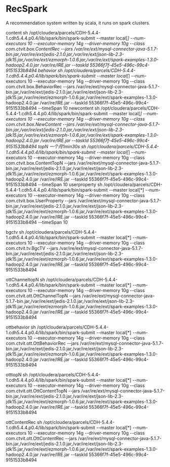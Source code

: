 # RecSpark
A recommendation system written by scala, it  runs on spark clusters.

content
sh /opt/cloudera/parcels/CDH-5.4.4-1.cdh5.4.4.p0.4/lib/spark/bin/spark-submit --master local[*] --num-executors 10 --executor-memory 14g --driver-memory 10g --class com.ctvit.box.ContentRec --jars /var/ire/ext/mysql-connector-java-5.1.7-bin.jar,/var/ire/ext/jedis-2.1.0.jar,/var/ire/ext/json-lib-2.3-jdk15.jar,/var/ire/ext/ezmorph-1.0.6.jar,/var/ire/ext/spark-examples-1.3.0-hadoop2.4.0.jar /var/ire/IRE.jar --taskId 55366f7f-45e5-496c-99c4-9151533b8494
behavior
sh /opt/cloudera/parcels/CDH-5.4.4-1.cdh5.4.4.p0.4/lib/spark/bin/spark-submit --master local[*] --num-executors 10 --executor-memory 14g --driver-memory 10g --class com.ctvit.box.BehaviorRec --jars /var/ire/ext/mysql-connector-java-5.1.7-bin.jar,/var/ire/ext/jedis-2.1.0.jar,/var/ire/ext/json-lib-2.3-jdk15.jar,/var/ire/ext/ezmorph-1.0.6.jar,/var/ire/ext/spark-examples-1.3.0-hadoop2.4.0.jar /var/ire/IRE.jar --taskId 55366f7f-45e5-496c-99c4-9151533b8494 --timeSpan 10
newcontent
sh /opt/cloudera/parcels/CDH-5.4.4-1.cdh5.4.4.p0.4/lib/spark/bin/spark-submit --master local[*] --num-executors 10 --executor-memory 14g --driver-memory 10g --class com.ctvit.box.NewContent --jars /var/ire/ext/mysql-connector-java-5.1.7-bin.jar,/var/ire/ext/jedis-2.1.0.jar,/var/ire/ext/json-lib-2.3-jdk15.jar,/var/ire/ext/ezmorph-1.0.6.jar,/var/ire/ext/spark-examples-1.3.0-hadoop2.4.0.jar /var/ire/IRE.jar --taskId 55366f7f-45e5-496c-99c4-9151533b8494
topN
一个月1min30s
sh /opt/cloudera/parcels/CDH-5.4.4-1.cdh5.4.4.p0.4/lib/spark/bin/spark-submit --master local[*] --num-executors 10 --executor-memory 14g --driver-memory 10g --class com.ctvit.box.ContentTopN --jars /var/ire/ext/mysql-connector-java-5.1.7-bin.jar,/var/ire/ext/jedis-2.1.0.jar,/var/ire/ext/json-lib-2.3-jdk15.jar,/var/ire/ext/ezmorph-1.0.6.jar,/var/ire/ext/spark-examples-1.3.0-hadoop2.4.0.jar /var/ire/IRE.jar --taskId 55366f7f-45e5-496c-99c4-9151533b8494 --timeSpan 10
userproperty
sh /opt/cloudera/parcels/CDH-5.4.4-1.cdh5.4.4.p0.4/lib/spark/bin/spark-submit --master local[*] --num-executors 10 --executor-memory 14g --driver-memory 10g --class com.ctvit.box.UserProperty --jars /var/ire/ext/mysql-connector-java-5.1.7-bin.jar,/var/ire/ext/jedis-2.1.0.jar,/var/ire/ext/json-lib-2.3-jdk15.jar,/var/ire/ext/ezmorph-1.0.6.jar,/var/ire/ext/spark-examples-1.3.0-hadoop2.4.0.jar /var/ire/IRE.jar --taskId 55366f7f-45e5-496c-99c4-9151533b8494 --timeSpan 10

bgctv
sh /opt/cloudera/parcels/CDH-5.4.4-1.cdh5.4.4.p0.4/lib/spark/bin/spark-submit --master local[*] --num-executors 10 --executor-memory 14g --driver-memory 10g --class com.ctvit.tv.BgcTV --jars /var/ire/ext/mysql-connector-java-5.1.7-bin.jar,/var/ire/ext/jedis-2.1.0.jar,/var/ire/ext/json-lib-2.3-jdk15.jar,/var/ire/ext/ezmorph-1.0.6.jar,/var/ire/ext/spark-examples-1.3.0-hadoop2.4.0.jar /var/ire/IRE.jar --taskId 55366f7f-45e5-496c-99c4-9151533b8494

ottChanneltopN
sh /opt/cloudera/parcels/CDH-5.4.4-1.cdh5.4.4.p0.4/lib/spark/bin/spark-submit --master local[*] --num-executors 10 --executor-memory 14g --driver-memory 10g --class com.ctvit.ott.OttChannelTopN --jars /var/ire/ext/mysql-connector-java-5.1.7-bin.jar,/var/ire/ext/jedis-2.1.0.jar,/var/ire/ext/json-lib-2.3-jdk15.jar,/var/ire/ext/ezmorph-1.0.6.jar,/var/ire/ext/spark-examples-1.3.0-hadoop2.4.0.jar /var/ire/IRE.jar --taskId 55366f7f-45e5-496c-99c4-9151533b8494

ottbehavior
sh /opt/cloudera/parcels/CDH-5.4.4-1.cdh5.4.4.p0.4/lib/spark/bin/spark-submit --master local[*] --num-executors 10 --executor-memory 14g --driver-memory 10g --class com.ctvit.ott.OttBehaviorRec --jars /var/ire/ext/mysql-connector-java-5.1.7-bin.jar,/var/ire/ext/jedis-2.1.0.jar,/var/ire/ext/json-lib-2.3-jdk15.jar,/var/ire/ext/ezmorph-1.0.6.jar,/var/ire/ext/spark-examples-1.3.0-hadoop2.4.0.jar /var/ire/IRE.jar --taskId 55366f7f-45e5-496c-99c4-9151533b8494

otttopN
sh /opt/cloudera/parcels/CDH-5.4.4-1.cdh5.4.4.p0.4/lib/spark/bin/spark-submit --master local[*] --num-executors 10 --executor-memory 14g --driver-memory 10g --class com.ctvit.ott.OttContentTopN --jars /var/ire/ext/mysql-connector-java-5.1.7-bin.jar,/var/ire/ext/jedis-2.1.0.jar,/var/ire/ext/json-lib-2.3-jdk15.jar,/var/ire/ext/ezmorph-1.0.6.jar,/var/ire/ext/spark-examples-1.3.0-hadoop2.4.0.jar /var/ire/IRE.jar --taskId 55366f7f-45e5-496c-99c4-9151533b8494

ottContentRec
sh /opt/cloudera/parcels/CDH-5.4.4-1.cdh5.4.4.p0.4/lib/spark/bin/spark-submit --master local[*] --num-executors 10 --executor-memory 14g --driver-memory 10g --class com.ctvit.ott.OttContentRec --jars /var/ire/ext/mysql-connector-java-5.1.7-bin.jar,/var/ire/ext/jedis-2.1.0.jar,/var/ire/ext/json-lib-2.3-jdk15.jar,/var/ire/ext/ezmorph-1.0.6.jar,/var/ire/ext/spark-examples-1.3.0-hadoop2.4.0.jar /var/ire/IRE.jar --taskId 55366f7f-45e5-496c-99c4-9151533b8494









